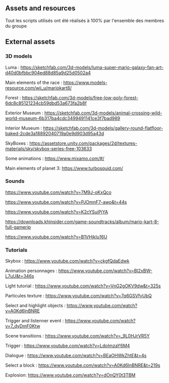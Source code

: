 ## Assets and resources

Tout les scripts utilisés ont été réalisés à 100% par l'ensemble des membres du groupe

## External assets

### 3D models

Luma : https://sketchfab.com/3d-models/luma-super-mario-galaxy-fan-art-d40d0bfbbc904ed88d85a9d25d0502a4

Main elements of the race : https://www.models-resource.com/wii_u/mariokart8/

Forest : https://sketchfab.com/3d-models/free-low-poly-forest-6dc8c85121234cb59dbd53a673fa2b8f

Exterior Museum : https://sketchfab.com/3d-models/animal-crossing-wild-world-museum-6b317ba4cdc3499491141ce3f7bad989

Interior Museum : https://sketchfab.com/3d-models/gallery-round-flatfloor-baked-2cde3a18892040719a0e9d903d95a43d

SkyBoxes : https://assetstore.unity.com/packages/2d/textures-materials/sky/skybox-series-free-103633

Some animations : https://www.mixamo.com/#/

Main elements of planet 3: https://www.turbosquid.com/

### Sounds

https://www.youtube.com/watch?v=7M9J-oKxQco

https://www.youtube.com/watch?v=PJOmnF7-awo&t=44s

https://www.youtube.com/watch?v=K2cYSuiPjYA

https://downloads.khinsider.com/game-soundtracks/album/mario-kart-8-full-gamerip

https://www.youtube.com/watch?v=B1VHjkIu16U


### Tutorials

Skybox : https://www.youtube.com/watch?v=ckgfQdaEdwk

Animation personnages : https://www.youtube.com/watch?v=Bl2xBW-L7uU&t=346s

Light tutorial : https://www.youtube.com/watch?v=VnG2gOKV9dw&t=325s

Particules texture : https://www.youtube.com/watch?v=7q6GSVfyUbQ

Select and highlight objects : https://www.youtube.com/watch?v=A0Kd6lnBNRE

Trigger and listenner event : https://www.youtube.com/watch?v=7_dyDmF0Ktw

Scene transitions : https://www.youtube.com/watch?v=_9L0HJrVR5Y

Trigger : https://www.youtube.com/watch?v=LdoImzaY6M4

Dialogue : https://www.youtube.com/watch?v=BEaOHWkZhtE&t=4s

Select a block : https://www.youtube.com/watch?v=A0Kd6lnBNRE&t=219s

Explosion: https://www.youtube.com/watch?v=dOnQY0t3TBM
